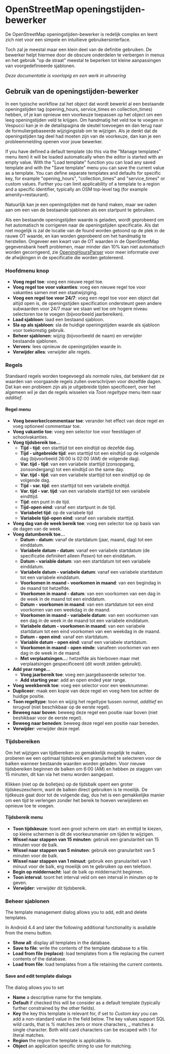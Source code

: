 # OpenStreetMap openingstijden-bewerker

De OpenStreetMap openingstijden-bewerker is redelijk complex en leent zich niet voor een simpele en intuïtieve gebruikersinterface.

Toch zal je meestal maar een klein deel van de definitie gebruiken. De bewerker helpt hiermee door de obscure onderdelen te verbergen in menus en het gebruik "op de straat" meestal te beperken tot kleine aanpassingen van voorgedefinieerde sjablonen.

_Deze documentatie is voorlopig en een werk in uitvoering_

## Gebruik van de openingstijden-bewerker

In een typische workflow zal het object dat wordt bewerkt al een bestaande openingstijden tag (opening_hours, service_times en collection_times) hebben, of je kan opnieuw een voorkeuze toepassen op het object om een leeg openingstijden veld te krijgen. Om handmatig het veld toe te voegen in Vespucci kan je in de detailspagina de sleutel toevoegen en dan terug naar de formuliergebaseerde wijzigingstab om te wijzigen. Als je denkt dat de openingstijden tag deel had moeten zijn van de voorkeuze, dan kan je een probleemmelding openen voor jouw bewerker. 

If you have defined a default template (do this via the "Manage templates" menu item) it will be loaded automatically when the editor is started with an empty value. With the "Load template" function you can load any saved template and with the "Save template" menu you can save the current value as a template. You can define separate templates and defaults for specific key, for example "opening_hours", "collection_times" and "service_times" or custom values. Further you can limit applicability of a template to a region and a specific identifier, typically an OSM top-level tag (for example amenity=restaurant). 

Natuurlijk kan je een openingstijden met de hand maken, maar we raden aan om een van de bestaande sjablonen als een startpunt te gebruiken.

Als een bestaande openingstijden waarde is geladen, wordt geprobeerd om het automatisch te corrigeren naar de openingstijden specificatie. Als dat niet mogelijk is zal de locatie van de found worden getoond op de plek in de rauwe OT waarde, en kan worden geprobeerd om het handmatig te herstellen. Ongeveer een kwart van de OT waarden in de OpenStreetMap gegevensbank heeft problemen, maar minder dan 10% kan niet automatisch worden gecorrigeerd, zie [OpeningHoursParser](https://github.com/simonpoole/OpeningHoursParser) voor meer informatie over de afwijkingen in de specificatie die worden getolereerd.

### Hoofdmenu knop

* __Voeg regel toe__: voeg een nieuwe regel toe.
* __Voeg regel toe voor vakanties__: voeg een nieuwe regel toe voor vakanties samen met een staatwijziging.
* __Voeg een regel toe voor 24/7__: voeg een regel toe voor een object dat altijd open is, de openingstijden specification ondersteunt geen andere subwaarden voor 24/7 maar we staan wel toe om hogere niveau selectoren toe te voegen (bijvoorbeeld jaarbereiken).
* __Laad sjabloon__: laad een bestaand sjabloon.
* __Sla op als sjabloon__: sla de huidige openingstijden waarde als sjabloon voor toekomstig gebruik.
* __Beheer sjablonen__: wijzig (bijvoorbeeld de naam) en verwijder bestaande sjablonen.
* __Ververs__: lees opnieuw de openingstijden waarde in.
* __Verwijder alles__: verwijder alle regels.

### Regels

Standaard regels worden toegevoegd als _normale_ rules, dat betekent dat ze waarden van voorgaande regels zullen overschrijven voor dezelfde dagen. Dat kan een probleem zijn als je uitgebreide tijden specificeert, over het algemeen wil je dan de regels wisselen via _Toon regeltype_ menu item naar _additief_.

#### Regel menu

* __Voeg bewerker/commentaar toe__: verander het effect van deze regel en voeg optioneel commentaar toe.
* __Voeg vakantie toe__: voeg een selector toe voor feestdagen of schoolvakanties.
* __Voeg tijdsbereik toe...__
    * __Tijd - tijd__: een starttijd tot een eindtijd op dezefde dag.
    * __Tijd - uitgebreide tijd__: een starttijd tot een eindtijd op de volgende dag (bijvoorbeeld 26:00 is 02:00 (AM) de volgende dag).
    * __Var. tijd - tijd__: van een variabele starttijd (zonsopgang, zonsondergang) tot een eindtijd on the same day.
    * __Var. tijd - tijd__: van een variabele starttijd tot een eindtijd op de volgende dag.
    * __Tijd - var. tijd__: een starttijd tot een variabele eindtijd.
    * __Var. tijd - var. tijd__: van een variabele starttijd tot een variabele eindttijd.
    * __Tijd__: een punt in de tijd.
    * __Tijd-open eind__:  vanaf een startpunt in de tijd.
    * __Variabelet tijd__: op de variabele tijd
    * __Variabele tijd-open eind__: vanaf een variabele starttijd.
* __Voeg dag van de week bereik toe__: voeg een selector toe op basis van de dagen van de week.
* __Voeg datumbereik toe...__
    * __Datum - datum__: vanaf de startdatum (jaar, maand, dag) tot een einddatum.
    * __Variabele datum - datum__: vanaf een variabele startdatum (de specificatie definiëert alleen _Pasen_) tot een einddatum.
    * __Datum - variable datum__: van een startdatum tot een variabele einddatum.
    * __Variabele datum - variabele datum__:  vanaf een variabele startdatum tot een variabele einddatum.
    * __Voorkomen in maand - voorkomen in maand__: van een begindag in de maand tot hetzelfde.
    * __Voorkomen in maand - datum__: van een voorkomen van een dag in de week in de maand tot een einddatum.
    * __Datum - voorkomen in maand__: van een startdatum tot een eind voorkomen van een weekdag in de maand.
 
    * __Voorkomen in maand - variabele datum__: van een voorkomen van een dag in de week in de maand tot een variabele einddatum.
    * __Variabele datum - voorkomen in maand__: van een variabele startdatum tot een eind voorkomen van een weekdag in de maand.
    * __Datum - open eind__: vanaf een startdatum.
    * __Variable datum - open eind__: vanaf een variabele startdatum.
    * __Voorkomen in maand - open einde__: vanafeen voorkomen van een dag in de week in de maand.
    * __Met verplaatsingen...__: hetzelfde als hierboven maar met verplaatsingen gespecificeerd (dit wordt zelden gebruikt).
* __Add year range...__    
    * __Voeg jaarbereik toe__: voeg een jaargebaseerde selector toe.
    * __Add starting year__: add an open ended year range.
* __Voeg weekbereik toe__: voeg een selector voor een weeknummer.
* __Dupliceer__: maak een kopie van deze regel en voeg hem toe achter de huidige positie.
* __Toon regeltype__: toon en wijzig het regeltype tussen _normal_, _additief_ en _terugval_ (niet beschikbaar op de eerste regel).
* __Beweeg naar boven__: beweeg deze regel een positie naar boven (niet beshikbaar voor de eerste regel).
* __Beweeg naar beneden__: beweeg deze regel een positie naar beneden.
* __Verwijder__: verwijder deze regel.

### Tijdsbereiken

Om het wijzigen van tijdbereiken zo gemakkelijk mogelijk te maken, proberen we een optimaal tijdsbereik en granulariteit te selecteren voor de balken wanneer bestaande waarden worden geladen. Voor nieuwe tijdsbereiken beginnen de balken om 6:00 (AM) en hebben ze staggen van 15 minuten, dit kan via het menu worden aangepast.

Klikken (niet op de bolletjes) op de tijdsbalk opent een groter tijdskeuzescherm, want de balken direct gebruiken is te moeilijk. De tijdkeuze gaat door tot de volgende dag, dus het is een gemakkelijke manier om een tijd te verlengen zonder het bereik te hoeven verwijderen en opnieuw toe te voegen. 

#### Tijdsbereik menu

* __Toon tijdskeuze__: toont een groot scherm om start- en einttijd te kiezen, op kleine schermen is dit de voorkeursmanier om tijden te wijzigen.
* __Wissel naar stappen van 15 minuten__: gebruik een granulariteit van 15 minuten voor de balk.
* __Wissel naar stappen van 5 minuten__: gebruik een granulariteit van 5 minuten voor de balk.
* __Wissel naar stappen van 1 minuut__: gebruik een granulariteit van 1 minuut voor de balk, erg moeilijk om te gebruiken op een telefoon.
* __Begin op middernacht__: laat de balk op middernacht beginnen.
* __Toon interval__: toont het interval veld om een interval in minuten op te geven.
* __Verwijder__: verwijder dit tijdsbereik.

### Beheer sjablonen

The template management dialog allows you to add, edit and delete templates.

In Android 4.4 and later the following additional functionality is available from the menu button. 

* __Show all__: display all templates in the database.
* __Save to file__: write the contents of the template database to a file.
* __Load from file (replace)__: load templates from a file replacing the current contents of the database.
* __Load from file__: load templates from a file retaining the current contents.

#### Save and edit template dialogs

The dialog allows you to set

* __Name__ a descriptive name for the template.
* __Default__ if checked this will be consider as a default template (typically further constrained by the other fields).
* __Key__ the key this template is relevant for, if set to _Custom key_ you can add a non-standard value in the field below. The key values support SQL wild cards, that is _%_ matches zero or more characters, *_* matches a single character. Both wild card characters can be escaped with _\\_ for literal matches.
* __Region__ the region the template is applicable to.
* __Object__ an application specific string to use for matching.

